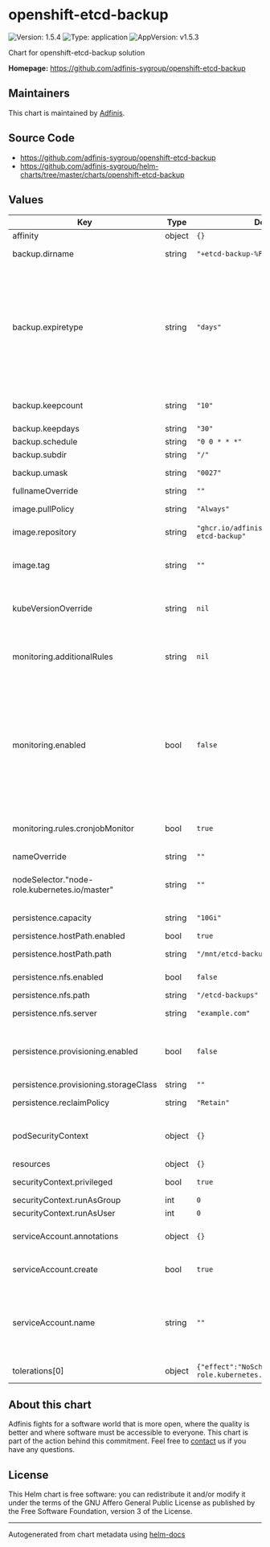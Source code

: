 # openshift-etcd-backup

![Version: 1.5.4](https://img.shields.io/badge/Version-1.5.4-informational?style=flat-square) ![Type: application](https://img.shields.io/badge/Type-application-informational?style=flat-square) ![AppVersion: v1.5.3](https://img.shields.io/badge/AppVersion-v1.5.3-informational?style=flat-square)

Chart for openshift-etcd-backup solution

**Homepage:** <https://github.com/adfinis-sygroup/openshift-etcd-backup>

## Maintainers
This chart is maintained by [Adfinis](https://adfinis.com/?pk_campaign=github&pk_kwd=helm-charts).

## Source Code

* <https://github.com/adfinis-sygroup/openshift-etcd-backup>
* <https://github.com/adfinis-sygroup/helm-charts/tree/master/charts/openshift-etcd-backup>

## Values

| Key | Type | Default | Description |
|-----|------|---------|-------------|
| affinity | object | `{}` |  |
| backup.dirname | string | `"+etcd-backup-%FT%T%:z"` | Directory name of single backup |
| backup.expiretype | string | `"days"` | expiretype could be days (keep backups newer than backup.keepdays, count (keep a number of backups with backup.keepcount), never (do not expire backups, keep all of them) |
| backup.keepcount | string | `"10"` | Count retention if expiretype set to count |
| backup.keepdays | string | `"30"` | Retention period |
| backup.schedule | string | `"0 0 * * *"` | Backup schedule |
| backup.subdir | string | `"/"` | Sub directory path |
| backup.umask | string | `"0027"` | Set umask during the backup |
| fullnameOverride | string | `""` |  |
| image.pullPolicy | string | `"Always"` | Image pull policy configuration |
| image.repository | string | `"ghcr.io/adfinis-sygroup/openshift-etcd-backup"` | Repository image to use |
| image.tag | string | `""` | Overrides the image tag whose default is the chart appVersion. |
| kubeVersionOverride | string | `nil` | override what version of Kubernetes to render against |
| monitoring.additionalRules | string | `nil` | Provide custom recording or alerting rules to be deployed into the cluster. |
| monitoring.enabled | bool | `false` | Deploy PrometheusRule to be alerted in case of backup fails as decribed [here](https://github.com/adfinis-sygroup/openshift-etcd-backup/blob/main/etcd-backup-cronjob-monitor.PrometheusRule.yaml). Be sure to to have monitoring for user defined projects enabled as [described in the upstream documentation](https://docs.openshift.com/container-platform/4.6/monitoring/enabling-monitoring-for-user-defined-projects.html). |
| monitoring.rules.cronjobMonitor | bool | `true` | Deploy PrometheusRule to check for cronjob fails. |
| nameOverride | string | `""` |  |
| nodeSelector."node-role.kubernetes.io/master" | string | `""` | The backup job should run on masters as etcd runs on them |
| persistence.capacity | string | `"10Gi"` | Define the storage size |
| persistence.hostPath.enabled | bool | `true` | Enable hostPath |
| persistence.hostPath.path | string | `"/mnt/etcd-backups"` | hostPath existing path on host |
| persistence.nfs.enabled | bool | `false` | Enable nfs backend storage |
| persistence.nfs.path | string | `"/etcd-backups"` | NFS server path |
| persistence.nfs.server | string | `"example.com"` | NFS server name or IP |
| persistence.provisioning.enabled | bool | `false` | Enable provisioned backend storage with default or configured storageClass |
| persistence.provisioning.storageClass | string | `""` |  |
| persistence.reclaimPolicy | string | `"Retain"` | Set reclaim policy (Retain or Delete) |
| podSecurityContext | object | `{}` | Configure SecurityContext of the pod started by the job |
| resources | object | `{}` |  |
| securityContext.privileged | bool | `true` | Run pod as privileged |
| securityContext.runAsGroup | int | `0` | Set group ID |
| securityContext.runAsUser | int | `0` | Set user ID |
| serviceAccount.annotations | object | `{}` | Annotations to add to the service account |
| serviceAccount.create | bool | `true` | Specifies whether a service account should be created |
| serviceAccount.name | string | `""` | The name of the service account to use. If not set and create is true, a name is generated using the fullname template |
| tolerations[0] | object | `{"effect":"NoSchedule","key":"node-role.kubernetes.io/master"}` | Allow jobs running on masters |

## About this chart

Adfinis fights for a software world that is more open, where the quality is
better and where software must be accessible to everyone. This chart
is part of the action behind this commitment. Feel free to
[contact](https://adfinis.com/kontakt/?pk_campaign=github&pk_kwd=helm-charts)
us if you have any questions.

## License

This Helm chart is free software: you can redistribute it and/or modify it under the terms
of the GNU Affero General Public License as published by the Free Software Foundation,
version 3 of the License.

----------------------------------------------
Autogenerated from chart metadata using [helm-docs](https://github.com/norwoodj/helm-docs/)
